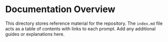 # Documentation Overview

This directory stores reference material for the repository. The `index.md` file acts as a table of contents with links to each prompt. Add any additional guides or explanations here.
